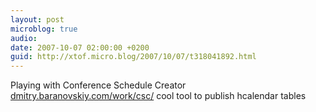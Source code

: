```yaml
---
layout: post
microblog: true
audio: 
date: 2007-10-07 02:00:00 +0200
guid: http://xtof.micro.blog/2007/10/07/t318041892.html
---
```

Playing with Conference Schedule Creator [dmitry.baranovskiy.com/work/csc/](http://dmitry.baranovskiy.com/work/csc/) cool tool to publish hcalendar tables
